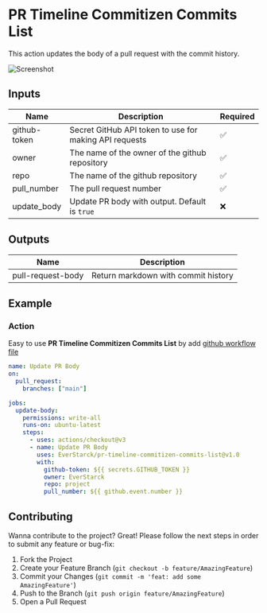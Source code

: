 # PR Timeline Commitizen Commits List

This action updates the body of a pull request with the commit history.

![Screenshot](https://user-images.githubusercontent.com/51029456/218279143-2fcf8ab4-be51-4263-a30f-5ca40af40826.png)

## Inputs

| Name         | Description                                            | Required |
| ------------ | ------------------------------------------------------ | -------- |
| github-token | Secret GitHub API token to use for making API requests | ✅       |
| owner        | The name of the owner of the github repository         | ✅       |
| repo         | The name of the github repository                      | ✅       |
| pull_number  | The pull request number                                | ✅       |
| update_body  | Update PR body with output. Default is `true`          | ❌       |

## Outputs

| Name              | Description                         |
| ----------------- | ----------------------------------- |
| pull-request-body | Return markdown with commit history |

## Example

### Action

Easy to use **PR Timeline Commitizen Commits List** by add [github workflow file](https://docs.github.com/en/actions/quickstart)

```yml
name: Update PR Body
on:
  pull_request:
    branches: ["main"]

jobs:
  update-body:
    permissions: write-all
    runs-on: ubuntu-latest
    steps:
      - uses: actions/checkout@v3
      - name: Update PR Body
        uses: EverStarck/pr-timeline-commitizen-commits-list@v1.0
        with:
          github-token: ${{ secrets.GITHUB_TOKEN }}
          owner: EverStarck
          repo: project
          pull_number: ${{ github.event.number }}
```

<!-- CONTRIBUTING -->

## Contributing

Wanna contribute to the project? Great! Please follow the next steps in order to submit any feature or bug-fix:

1. Fork the Project
2. Create your Feature Branch (`git checkout -b feature/AmazingFeature`)
3. Commit your Changes (`git commit -m 'feat: add some AmazingFeature'`)
4. Push to the Branch (`git push origin feature/AmazingFeature`)
5. Open a Pull Request
